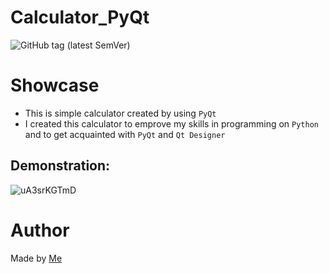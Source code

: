 # Calculator_PyQt
![GitHub tag (latest SemVer)](https://img.shields.io/github/v/tag/Tooloom/Calculator_PyQt?label=version&style=flat-square)
# Showcase
- This is simple calculator created by using `PyQt`
- I created this calculator to emprove my skills in programming on `Python` and to get acquainted with `PyQt` and `Qt Designer`
## Demonstration:
![uA3srKGTmD](https://user-images.githubusercontent.com/57460354/124794207-726fa400-df57-11eb-9a29-bfc5d13a6a78.gif)
# Author
Made by [Me](https://github.com/Tooloom)<br>
